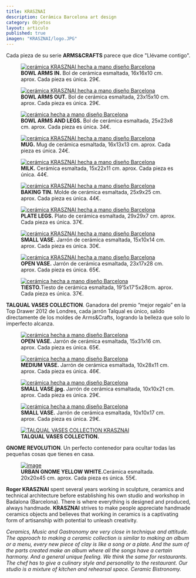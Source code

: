 ```yaml
---
title: KRASZNAI
description: Cerámica Barcelona art design
category: Objetos
layout: articulo
published: true
imagen: "KRASZNAI/logo.JPG"
---
```

Cada pieza de su serie **ARMS&CRAFTS** parece que dice "Llévame contigo".

<div class="figure-group">
<figure>
	<a href="/images/KRASZNAI/ARMSIN.jpg"><img src="/images/KRASZNAI/ARMSIN.jpg" alt="cerámica KRASZNAI hecha a mano diseño Barcelona"></a>
	<figcaption> <b>BOWL ARMS IN.</b> Bol de cerámica esmaltada, 16x16x10 cm. aprox. Cada pieza es única. 29€.</figcaption>
</figure>


<figure>
	<a href="/images/KRASZNAI/ARMSOUT.jpg"><img src="/images/KRASZNAI/ARMSOUT.jpg" alt="cerámica KRASZNAI hecha a mano diseño Barcelona"></a>
	<figcaption> <b>BOWL ARMS OUT.</b> Bol de cerámica esmaltada, 23x15x10 cm. aprox. Cada pieza es única. 29€.</figcaption>
</figure>


<figure>
	<a href="/images/KRASZNAI/ARMSANDLEGS.jpg"><img src="/images/KRASZNAI/ARMSANDLEGS.jpg" alt="cerámica hecha a mano diseño Barcelona"></a> 
	<figcaption> <b> BOWL ARMS AND LEGS.</b> Bol de cerámica esmaltada, 25x23x8 cm. aprox. Cada pieza es única. 34€. </figcaption>
</figure>


<figure>
	<a href="/images/KRASZNAI/MUG.jpg"><img src="/images/KRASZNAI/MUG.jpg" alt="cerámica KRASZNAI hecha a mano diseño Barcelona"></a> 
	<figcaption> <b>MUG.</b> Mug de cerámica esmaltada, 16x13x13 cm. aprox. Cada pieza es única. 24€. </figcaption>
</figure>


<figure>
	<a href="/images/KRASZNAI/MILK.jpg"><img src="/images/KRASZNAI/MILK.jpg" alt="cerámica KRASZNAI hecha a mano diseño Barcelona"></a> 
	<figcaption> <b>MILK.</b> Cerámica esmaltada, 15x22x11 cm. aprox. Cada pieza es única. 44€.</figcaption>
</figure>


<figure>
	<a href="/images/KRASZNAI/BAKING.jpg"><img src="/images/KRASZNAI/BAKING.jpg" alt="cerámica KRASZNAI hecha a mano diseño Barcelona"></a> 
	<figcaption> <b>BAKING TIN.</b> Molde de cerámica esmaltada, 25x9x25 cm. aprox. Cada pieza es única. 44€. </figcaption>
</figure>

<figure>
	<a href="/images/KRASZNAI/PLATELEGS.jpg"><img src="/images/KRASZNAI/PLATELEGS.jpg" alt="cerámica KRASZNAI hecha a mano diseño Barcelona"></a> 
	<figcaption> <b>PLATE LEGS.</b> Plato de cerámica esmaltada, 29x29x7 cm. aprox. Cada pieza es única. 37€.</figcaption>
</figure>

<figure>
	<a href="/images/KRASZNAI/SMALLVASE.jpg"><img src="/images/KRASZNAI/SMALLVASE.jpg" alt="cerámica KRASZNAI hecha a mano diseño Barcelona"></a> 
	<figcaption> <b>SMALL VASE.</b> Jarrón de cerámica esmaltada, 15x10x14 cm. aprox. Cada pieza es única. 30€. </figcaption>
</figure>

<figure>
	<a href="/images/KRASZNAI/OPENVASE.jpg"><img src="/images/KRASZNAI/OPENVASE.jpg" alt="cerámica KRASZNAI hecha a mano diseño Barcelona"></a> 
	<figcaption> <b>OPEN VASE.</b> Jarrón de cerámica esmaltada, 23x17x28 cm. aprox. Cada pieza es única. 65€. </figcaption>
</figure>

<figure>
	<a href="/images/KRASZNAI/TIESTO.jpg"><img src="/images/KRASZNAI/TIESTO.jpg" alt="cerámica hecha a mano diseño Barcelona"></a> 
	<figcaption><b>TIESTO.</b>Tiesto de cerámica esmaltada, 19’5x17’5x28cm. aprox. Cada pieza es única. 37€. </figcaption>
</figure>
</div>

**TALQUAL VASES COLLECTION**. Ganadora del  premio “mejor regalo” en la Top Drawer 2012 de Londres, cada jarrón Talqual es único, salido directamente de los moldes de Arms&Crafts, logrando la belleza que solo lo imperfecto alcanza.

<div class="figure-group">
<figure>
	<a href="/images/KRASZNAI/OPENVASE2.jpg"><img src="/images/KRASZNAI/OPENVASE2.jpg" alt="cerámica hecha a mano diseño Barcelona"></a> 
	<figcaption><b>OPEN VASE.</b> Jarrón de cerámica esmaltada, 15x31x16 cm. aprox. Cada pieza es única. 65€. </figcaption>
</figure>

<figure>
	<a href="/images/KRASZNAI/MEDIUMVASE.jpg"><img src="/images/KRASZNAI/MEDIUMVASE.jpg" alt="cerámica hecha a mano diseño Barcelona"></a> 
	<figcaption><b>MEDIUM VASE.</b> Jarrón de cerámica esmaltada, 10x28x11 cm. aprox. Cada pieza es única. 46€. </figcaption>
</figure>

<figure>
	<a href="/images/KRASZNAI/SMALLVASE3.jpg"><img src="/images/KRASZNAI/SMALLVASE3.jpg " alt="cerámica hecha a mano diseño Barcelona"></a> 
	<figcaption><b>SMALL VASE.jpg.</b> Jarrón de cerámica esmaltada, 10x10x21 cm. aprox. Cada pieza es única. 29€. </figcaption>
</figure>

<figure>
	<a href="/images/KRASZNAI/SMALLVASE2.jpg"><img src="/images/KRASZNAI/SMALLVASE2.jpg" alt="cerámica hecha a mano diseño Barcelona"></a> 
	<figcaption><b>SMALL VASE.</b> Jarrón de cerámica esmaltada, 10x10x17 cm. aprox. Cada pieza es única. 29€. </figcaption>
</figure>
<figure>
	<a href="/images/KRASZNAI/TALQUAL.jpg"><img src="/images/KRASZNAI/TALQUAL.jpg" alt="TALQUAL VASES COLLECTION KRASZNAI"></a>
	<figcaption><b>TALQUAL VASES COLLECTION.</b> 
</figcaption>
</figure>
</div>



**GNOME REVOLUTION**. Un perfecto contenedor para ocultar todas las pequeñas cosas que tienes en casa.

<div class="figure-group">
<figure>
	<a href="/images/KRASZNAI/GNOME.jpg"><img src="/images/KRASZNAI/GNOME.jpg" alt="image"></a>
<figcaption><b>URBAN GNOME YELLOW WHITE.</b>Cerámica esmaltada. 20x20x45 cm. aprox. Cada pieza es única. 55€. </figcaption>
</figure>
</div>

**Roger KRASZNAI** spent several years working in sculpture, ceramics and technical architecture before establishing his own studio and workshop in Badalona (Barcelona). There is where everything is designed and produced, always handmade. **KRASZNAI** strives to make people appreciate handmade ceramics objects and believes that working in ceramics is a captivating form of artisanship with potential to unleash creativity.

_Ceramics, Music and Gastronomy are very close in technique and attitude. The approach to making a ceramic collection is similar to making an album or a menu, every new piece of clay is like a song or a plate. And the sum of the parts created make an album where all the songs have a certain harmony. And a general unique feeling. We think the same for restaurants. The chef has to give a culinary style and personality to the restaurant. Our studio is a mixture of kitchen and rehearsal space. Ceramic Bistronomy._
